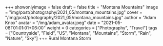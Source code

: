 +++
showonlyimage = false
draft = false
title = "Montana Mountains"
image = "img/post/photography/2021_05/montana_mountains.jpg"
cover = "/img/post/photography/2021_05/montana_mountains.jpg"
author = "Adam Knox"
avatar = "/img/adam_avatar.jpeg"
date = "2021-05-08T01:01:01+06:00"
weight = 0
categories = ["Photography", "Travel"]
tags = ["Countryside", "Field", "US", "Montana", "Mountains", "Storm", "Rain", "Nature", "Sky"]
+++
Rural Montana Storm
<!--more-->